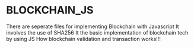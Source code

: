 # BLOCKCHAIN_JS
There are seperate files for implementing Blockchain with Javascript
It involves the use of SHA256 
It the basic implementation of blockchain tech by using JS How blockchain validation and transaction works!!!
